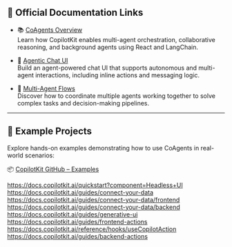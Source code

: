 ## 🔗 Official Documentation Links

- 📚 [CoAgents Overview](https://docs.copilotkit.ai/coagents)  
  Learn how CopilotKit enables multi-agent orchestration, collaborative reasoning, and background agents using React and LangChain.

- 💬 [Agentic Chat UI](https://docs.copilotkit.ai/coagents/agentic-chat-ui)  
  Build an agent-powered chat UI that supports autonomous and multi-agent interactions, including inline actions and messaging logic.

- 🔁 [Multi-Agent Flows](https://docs.copilotkit.ai/coagents/multi-agent-flows)  
  Discover how to coordinate multiple agents working together to solve complex tasks and decision-making pipelines.

---

## 🧪 Example Projects

Explore hands-on examples demonstrating how to use CoAgents in real-world scenarios:

📦 [CopilotKit GitHub – Examples](https://github.com/CopilotKit/CopilotKit/tree/main/examples)  



https://docs.copilotkit.ai/quickstart?component=Headless+UI
https://docs.copilotkit.ai/guides/connect-your-data
https://docs.copilotkit.ai/guides/connect-your-data/frontend
https://docs.copilotkit.ai/guides/connect-your-data/backend
https://docs.copilotkit.ai/guides/generative-ui
https://docs.copilotkit.ai/guides/frontend-actions
https://docs.copilotkit.ai/reference/hooks/useCopilotAction
https://docs.copilotkit.ai/guides/backend-actions
